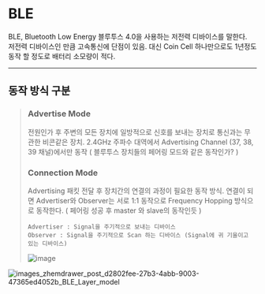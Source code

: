 # BLE
BLE, Bluetooth Low Energy 블루투스 4.0을 사용하는 저전력 디바이스를 말한다.  
저전력 디바이스인 만큼 고속통신에 단점이 있음. 대신 Coin Cell 하나만으로도 1년정도 동작 할 정도로 배터리 소모량이 적다.   
***


## 동작 방식 구분 
> ### Advertise Mode 
> 전원인가 후 주변의 모든 장치에 일방적으로 신호를 보내는 장치로 통신과는 무관한 비콘같은 장치. 2.4GHz 주파수 대역에서 Advertising Channel (37, 38, 39 채널)에서만 동작 ( 블루투스 장치들의 페어링 모드와 같은 동작인가? )  
>
>
>
> ### Connection Mode
> Advertising 패킷 전달 후 장치간의 연결의 과정이 필요한 동작 방식. 연결이 되면 Advertiser와 Observer는 서로 1:1 동작으로 Frequency Hopping 방식으로 동작한다. ( 페어링 성공 후 master 와 slave의 동작인듯 )  
> ```
> Advertiser : Signal을 주기적으로 보내는 디바이스
> Observer : Signal을 주기적으로 Scan 하는 디바이스 (Signal에 귀 기울이고 있는 디바이스)
> ```   
> ![image](https://github.com/jinjin2e/BLE/assets/93366905/3c8892d4-79ac-4272-980d-dcaa302761a6)


![images_zhemdrawer_post_d2802fee-27b3-4abb-9003-47365ed4052b_BLE_Layer_model](https://github.com/jinjin2e/BLE/assets/93366905/f174f189-e532-4321-b6a4-758e93ca6afd)
